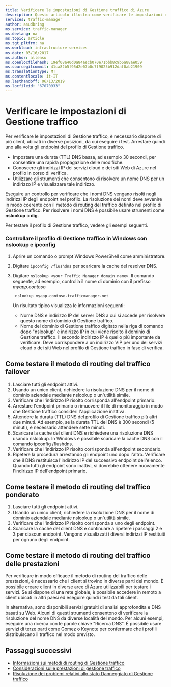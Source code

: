 ```yaml
---
title: Verificare le impostazioni di Gestione traffico di Azure
description: Questo articolo illustra come verificare le impostazioni di Gestione traffico.
services: traffic-manager
author: asudbring
ms.service: traffic-manager
ms.devlang: na
ms.topic: article
ms.tgt_pltfrm: na
ms.workload: infrastructure-services
ms.date: 03/16/2017
ms.author: allensu
ms.openlocfilehash: 19ef08a40d0a84aecb070e71bbb8c9b6a88ae059
ms.sourcegitcommit: 41ca82b5f95d2e07b0c7f9025b912daf0ab21909
ms.translationtype: MT
ms.contentlocale: it-IT
ms.lasthandoff: 06/13/2019
ms.locfileid: "67070933"
---
```

# <a name="verify-traffic-manager-settings"></a>Verificare le impostazioni di Gestione traffico

Per verificare le impostazioni di Gestione traffico, è necessario disporre di più client, ubicati in diverse posizioni, da cui eseguire i test. Arrestare quindi uno alla volta gli endpoint del profilo di Gestione traffico.

* Impostare una durata (TTL) DNS bassa, ad esempio 30 secondi, per consentire una rapida propagazione delle modifiche.
* Conoscere gli indirizzi IP dei servizi cloud e dei siti Web di Azure nel profilo in corso di verifica.
* Utilizzare gli strumenti che consentono di risolvere un nome DNS per un indirizzo IP e visualizzare tale indirizzo.

Eseguire un controllo per verificare che i nomi DNS vengano risolti negli indirizzi IP degli endpoint nel profilo. La risoluzione dei nomi deve avvenire in modo coerente con il metodo di routing del traffico definito nel profilo di Gestione traffico. Per risolvere i nomi DNS è possibile usare strumenti come **nslookup** o **dig**.

Per testare il profilo di Gestione traffico, vedere gli esempi seguenti.

### <a name="check-traffic-manager-profile-using-nslookup-and-ipconfig-in-windows"></a>Controllare il profilo di Gestione traffico in Windows con nslookup e ipconfig

1. Aprire un comando o prompt Windows PowerShell come amministratore.
2. Digitare `ipconfig /flushdns` per scaricare la cache del resolver DNS.
3. Digitare `nslookup <your Traffic Manager domain name>`. Il comando seguente, ad esempio, controlla il nome di dominio con il prefisso *myapp.contoso*

        nslookup myapp.contoso.trafficmanager.net

    Un risultato tipico visualizza le informazioni seguenti:

    + Nome DNS e indirizzo IP del server DNS a cui si accede per risolvere questo nome di dominio di Gestione traffico.
    + Nome del dominio di Gestione traffico digitato nella riga di comando dopo "nslookup" e indirizzo IP in cui viene risolto il dominio di Gestione traffico. Il secondo indirizzo IP è quello più importante da verificare. Deve corrispondere a un indirizzo VIP per uno dei servizi cloud o dei siti Web nel profilo di Gestione traffico in fase di verifica.

## <a name="how-to-test-the-failover-traffic-routing-method"></a>Come testare il metodo di routing del traffico failover

1. Lasciare tutti gli endpoint attivi.
2. Usando un unico client, richiedere la risoluzione DNS per il nome di dominio aziendale mediante nslookup o un'utilità simile.
3. Verificare che l'indirizzo IP risolto corrisponda all'endpoint primario.
4. Arrestare l'endpoint primario o rimuovere il file di monitoraggio in modo che Gestione traffico consideri l'applicazione inattiva.
5. Attendere la durata (TTL) DNS del profilo di Gestione traffico più altri due minuti. Ad esempio, se la durata TTL del DNS è 300 secondi (5 minuti), è necessario attendere sette minuti.
6. Scaricare la cache del client DNS e richiedere una risoluzione DNS usando nslookup. In Windows è possibile scaricare la cache DNS con il comando ipconfig /flushdns.
7. Verificare che l'indirizzo IP risolto corrisponda all'endpoint secondario.
8. Ripetere la procedura arrestando gli endpoint uno dopo l'altro. Verificare che il DNS restituisca l'indirizzo IP del successivo endpoint dell'elenco. Quando tutti gli endpoint sono inattivi, si dovrebbe ottenere nuovamente l'indirizzo IP dell'endpoint primario.

## <a name="how-to-test-the-weighted-traffic-routing-method"></a>Come testare il metodo di routing del traffico ponderato

1. Lasciare tutti gli endpoint attivi.
2. Usando un unico client, richiedere la risoluzione DNS per il nome di dominio aziendale mediante nslookup o un'utilità simile.
3. Verificare che l'indirizzo IP risolto corrisponda a uno degli endpoint.
4. Scaricare la cache del client DNS e continuare a ripetere i passaggi 2 e 3 per ciascun endpoint. Vengono visualizzati i diversi indirizzi IP restituiti per ognuno degli endpoint.

## <a name="how-to-test-the-performance-traffic-routing-method"></a>Come testare il metodo di routing del traffico delle prestazioni

Per verificare in modo efficace il metodo di routing del traffico delle prestazioni, è necessario che i client si trovino in diverse parti del mondo. È possibile creare client in diverse aree di Azure utilizzabili per testare i servizi. Se si dispone di una rete globale, è possibile accedere in remoto a client ubicati in altri paesi ed eseguire quindi i test da tali client.

In alternativa, sono disponibili servizi gratuiti di analisi approfondita e DNS basati su Web. Alcuni di questi strumenti consentono di verificare la risoluzione del nome DNS da diverse località del mondo. Per alcuni esempi, eseguire una ricerca con le parole chiave "Ricerca DNS". È possibile usare servizi di terze parti come Gomez o Keynote per confermare che i profili distribuiscano il traffico nel modo previsto.

## <a name="next-steps"></a>Passaggi successivi

* [Informazioni sui metodi di routing di Gestione traffico](traffic-manager-routing-methods.md)
* [Considerazioni sulle prestazioni di gestione traffico](traffic-manager-performance-considerations.md)
* [Risoluzione dei problemi relativi allo stato Danneggiato di Gestione traffico](traffic-manager-troubleshooting-degraded.md)
